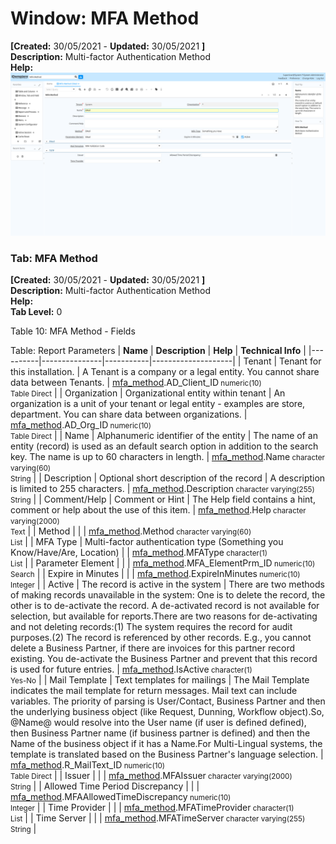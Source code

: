 # Window: MFA Method

**[Created:** 30/05/2021 - **Updated:** 30/05/2021 **]**  
**Description:** Multi-factor Authentication Method  
**Help:**   
![](/img/docs/manual/MFAMethod-Window_iDempiere_v12.0.0.png)

### Tab: MFA Method

**[Created:** 30/05/2021 - **Updated:** 30/05/2021 **]**   
**Description:** Multi-factor Authentication Method  
**Help:**   
**Tab Level:** 0

Table 10: MFA Method - Fields 

Table: Report Parameters
| **Name** | **Description** | **Help** | **Technical Info** |
|----------|---------------|-----------|--------------------|
| Tenant | Tenant for this installation. | A Tenant is a company or a legal entity. You cannot share data between Tenants. | [mfa_method](https://idempiere-schemaspy.muriloht.com/adempiere/tables/mfa_method.html).AD_Client_ID<small> numeric(10) <br/> Table Direct</small> | 
| Organization | Organizational entity within tenant | An organization is a unit of your tenant or legal entity - examples are store, department. You can share data between organizations. | [mfa_method](https://idempiere-schemaspy.muriloht.com/adempiere/tables/mfa_method.html).AD_Org_ID<small> numeric(10) <br/> Table Direct</small> | 
| Name | Alphanumeric identifier of the entity | The name of an entity (record) is used as an default search option in addition to the search key. The name is up to 60 characters in length. | [mfa_method](https://idempiere-schemaspy.muriloht.com/adempiere/tables/mfa_method.html).Name<small> character varying(60) <br/> String</small> | 
| Description | Optional short description of the record | A description is limited to 255 characters. | [mfa_method](https://idempiere-schemaspy.muriloht.com/adempiere/tables/mfa_method.html).Description<small> character varying(255) <br/> String</small> | 
| Comment/Help | Comment or Hint | The Help field contains a hint, comment or help about the use of this item. | [mfa_method](https://idempiere-schemaspy.muriloht.com/adempiere/tables/mfa_method.html).Help<small> character varying(2000) <br/> Text</small> | 
| Method |  |  | [mfa_method](https://idempiere-schemaspy.muriloht.com/adempiere/tables/mfa_method.html).Method<small> character varying(60) <br/> List</small> | 
| MFA Type | Multi-factor authentication type (Something you Know/Have/Are, Location) |  | [mfa_method](https://idempiere-schemaspy.muriloht.com/adempiere/tables/mfa_method.html).MFAType<small> character(1) <br/> List</small> | 
| Parameter Element |  |  | [mfa_method](https://idempiere-schemaspy.muriloht.com/adempiere/tables/mfa_method.html).MFA_ElementPrm_ID<small> numeric(10) <br/> Search</small> | 
| Expire in Minutes |  |  | [mfa_method](https://idempiere-schemaspy.muriloht.com/adempiere/tables/mfa_method.html).ExpireInMinutes<small> numeric(10) <br/> Integer</small> | 
| Active | The record is active in the system | There are two methods of making records unavailable in the system: One is to delete the record, the other is to de-activate the record. A de-activated record is not available for selection, but available for reports.There are two reasons for de-activating and not deleting records:(1) The system requires the record for audit purposes.(2) The record is referenced by other records. E.g., you cannot delete a Business Partner, if there are invoices for this partner record existing. You de-activate the Business Partner and prevent that this record is used for future entries. | [mfa_method](https://idempiere-schemaspy.muriloht.com/adempiere/tables/mfa_method.html).IsActive<small> character(1) <br/> Yes-No</small> | 
| Mail Template | Text templates for mailings | The Mail Template indicates the mail template for return messages. Mail text can include variables.  The priority of parsing is User/Contact, Business Partner and then the underlying business object (like Request, Dunning, Workflow object).So, @Name@ would resolve into the User name (if user is defined defined), then Business Partner name (if business partner is defined) and then the Name of the business object if it has a Name.For Multi-Lingual systems, the template is translated based on the Business Partner&#x27;s language selection. | [mfa_method](https://idempiere-schemaspy.muriloht.com/adempiere/tables/mfa_method.html).R_MailText_ID<small> numeric(10) <br/> Table Direct</small> | 
| Issuer |  |  | [mfa_method](https://idempiere-schemaspy.muriloht.com/adempiere/tables/mfa_method.html).MFAIssuer<small> character varying(2000) <br/> String</small> | 
| Allowed Time Period Discrepancy |  |  | [mfa_method](https://idempiere-schemaspy.muriloht.com/adempiere/tables/mfa_method.html).MFAAllowedTimeDiscrepancy<small> numeric(10) <br/> Integer</small> | 
| Time Provider |  |  | [mfa_method](https://idempiere-schemaspy.muriloht.com/adempiere/tables/mfa_method.html).MFATimeProvider<small> character(1) <br/> List</small> | 
| Time Server |  |  | [mfa_method](https://idempiere-schemaspy.muriloht.com/adempiere/tables/mfa_method.html).MFATimeServer<small> character varying(255) <br/> String</small> | 


